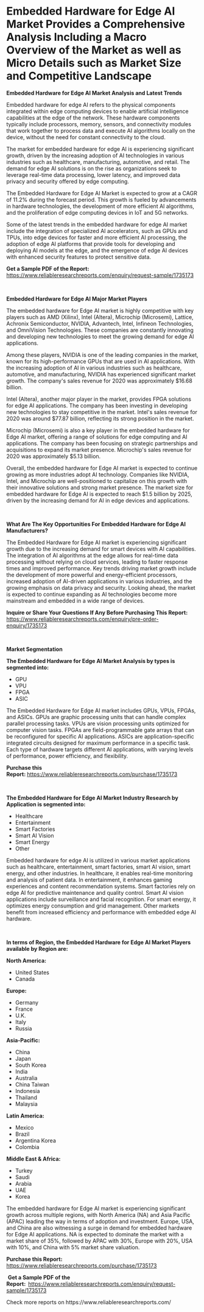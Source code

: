 <p><h1>Embedded Hardware for Edge AI Market Provides a Comprehensive Analysis Including a Macro Overview of the Market as well as Micro Details such as Market Size and Competitive Landscape</h1></p><p><strong>Embedded Hardware for Edge AI Market Analysis and Latest Trends</strong></p>
<p><p>Embedded hardware for edge AI refers to the physical components integrated within edge computing devices to enable artificial intelligence capabilities at the edge of the network. These hardware components typically include processors, memory, sensors, and connectivity modules that work together to process data and execute AI algorithms locally on the device, without the need for constant connectivity to the cloud.</p><p>The market for embedded hardware for edge AI is experiencing significant growth, driven by the increasing adoption of AI technologies in various industries such as healthcare, manufacturing, automotive, and retail. The demand for edge AI solutions is on the rise as organizations seek to leverage real-time data processing, lower latency, and improved data privacy and security offered by edge computing.</p><p>The Embedded Hardware for Edge AI Market is expected to grow at a CAGR of 11.2% during the forecast period. This growth is fueled by advancements in hardware technologies, the development of more efficient AI algorithms, and the proliferation of edge computing devices in IoT and 5G networks.</p><p>Some of the latest trends in the embedded hardware for edge AI market include the integration of specialized AI accelerators, such as GPUs and TPUs, into edge devices for faster and more efficient AI processing, the adoption of edge AI platforms that provide tools for developing and deploying AI models at the edge, and the emergence of edge AI devices with enhanced security features to protect sensitive data.</p></p>
<p><strong>Get a Sample PDF of the Report:&nbsp;</strong> <a href="https://www.reliableresearchreports.com/enquiry/request-sample/1735173">https://www.reliableresearchreports.com/enquiry/request-sample/1735173</a></p>
<p>&nbsp;</p>
<p><strong>Embedded Hardware for Edge AI Major Market Players</strong></p>
<p><p>The embedded hardware for Edge AI market is highly competitive with key players such as AMD (Xilinx), Intel (Altera), Microchip (Microsemi), Lattice, Achronix Semiconductor, NVIDIA, Advantech, Intel, Infineon Technologies, and OmniVision Technologies. These companies are constantly innovating and developing new technologies to meet the growing demand for edge AI applications.</p><p>Among these players, NVIDIA is one of the leading companies in the market, known for its high-performance GPUs that are used in AI applications. With the increasing adoption of AI in various industries such as healthcare, automotive, and manufacturing, NVIDIA has experienced significant market growth. The company's sales revenue for 2020 was approximately $16.68 billion.</p><p>Intel (Altera), another major player in the market, provides FPGA solutions for edge AI applications. The company has been investing in developing new technologies to stay competitive in the market. Intel's sales revenue for 2020 was around $77.87 billion, reflecting its strong position in the market.</p><p>Microchip (Microsemi) is also a key player in the embedded hardware for Edge AI market, offering a range of solutions for edge computing and AI applications. The company has been focusing on strategic partnerships and acquisitions to expand its market presence. Microchip's sales revenue for 2020 was approximately $5.13 billion.</p><p>Overall, the embedded hardware for Edge AI market is expected to continue growing as more industries adopt AI technology. Companies like NVIDIA, Intel, and Microchip are well-positioned to capitalize on this growth with their innovative solutions and strong market presence. The market size for embedded hardware for Edge AI is expected to reach $1.5 billion by 2025, driven by the increasing demand for AI in edge devices and applications.</p></p>
<p>&nbsp;</p>
<p><strong>What Are The Key Opportunities For Embedded Hardware for Edge AI Manufacturers?</strong></p>
<p><p>The Embedded Hardware for Edge AI market is experiencing significant growth due to the increasing demand for smart devices with AI capabilities. The integration of AI algorithms at the edge allows for real-time data processing without relying on cloud services, leading to faster response times and improved performance. Key trends driving market growth include the development of more powerful and energy-efficient processors, increased adoption of AI-driven applications in various industries, and the growing emphasis on data privacy and security. Looking ahead, the market is expected to continue expanding as AI technologies become more mainstream and embedded in a wide range of devices.</p></p>
<p><strong>Inquire or Share Your Questions If Any Before Purchasing This Report:</strong> <a href="https://www.reliableresearchreports.com/enquiry/pre-order-enquiry/1735173">https://www.reliableresearchreports.com/enquiry/pre-order-enquiry/1735173</a></p>
<p>&nbsp;</p>
<p><strong>Market Segmentation</strong></p>
<p><strong>The Embedded Hardware for Edge AI Market Analysis by types is segmented into:</strong></p>
<p><ul><li>GPU</li><li>VPU</li><li>FPGA</li><li>ASIC</li></ul></p>
<p><p>The Embedded Hardware for Edge AI market includes GPUs, VPUs, FPGAs, and ASICs. GPUs are graphic processing units that can handle complex parallel processing tasks. VPUs are vision processing units optimized for computer vision tasks. FPGAs are field-programmable gate arrays that can be reconfigured for specific AI applications. ASICs are application-specific integrated circuits designed for maximum performance in a specific task. Each type of hardware targets different AI applications, with varying levels of performance, power efficiency, and flexibility.</p></p>
<p><strong>Purchase this Report:&nbsp;</strong><a href="https://www.reliableresearchreports.com/purchase/1735173">https://www.reliableresearchreports.com/purchase/1735173</a></p>
<p>&nbsp;</p>
<p><strong>The Embedded Hardware for Edge AI Market Industry Research by Application is segmented into:</strong></p>
<p><ul><li>Healthcare</li><li>Entertainment</li><li>Smart Factories</li><li>Smart AI Vision</li><li>Smart Energy</li><li>Other</li></ul></p>
<p><p>Embedded hardware for edge AI is utilized in various market applications such as healthcare, entertainment, smart factories, smart AI vision, smart energy, and other industries. In healthcare, it enables real-time monitoring and analysis of patient data. In entertainment, it enhances gaming experiences and content recommendation systems. Smart factories rely on edge AI for predictive maintenance and quality control. Smart AI vision applications include surveillance and facial recognition. For smart energy, it optimizes energy consumption and grid management. Other markets benefit from increased efficiency and performance with embedded edge AI hardware.</p></p>
<p>&nbsp;</p>
<p><strong>In terms of Region, the Embedded Hardware for Edge AI Market Players available by Region are:</strong></p>
<p>
    <p> <strong> North America: </strong>
        <ul>
            <li>United States</li>
            <li>Canada</li>
        </ul>
        </p> 
    <p> <strong> Europe: </strong>
        <ul>
            <li>Germany</li>
            <li>France</li>
            <li>U.K.</li>
            <li>Italy</li>
            <li>Russia</li>
        </ul>
        </p> 
    <p> <strong> Asia-Pacific: </strong>
        <ul>
            <li>China</li>
            <li>Japan</li>
            <li>South Korea</li>
            <li>India</li>
            <li>Australia</li>
            <li>China Taiwan</li>
            <li>Indonesia</li>
            <li>Thailand</li>
            <li>Malaysia</li>
        </ul>
        </p> 
    <p> <strong> Latin America: </strong>
        <ul>
            <li>Mexico</li>
            <li>Brazil</li>
            <li>Argentina Korea</li>
            <li>Colombia</li>
        </ul>
        </p> 
    <p> <strong> Middle East & Africa: </strong>
        <ul>
            <li>Turkey</li>
            <li>Saudi</li>
            <li>Arabia</li>
            <li>UAE</li>
            <li>Korea</li>
        </ul>
    </p>
    </p>
<p><p>The embedded hardware for Edge AI market is experiencing significant growth across multiple regions, with North America (NA) and Asia Pacific (APAC) leading the way in terms of adoption and investment. Europe, USA, and China are also witnessing a surge in demand for embedded hardware for Edge AI applications. NA is expected to dominate the market with a market share of 35%, followed by APAC with 30%, Europe with 20%, USA with 10%, and China with 5% market share valuation.</p></p>
<p><strong>Purchase this Report: </strong><a href="https://www.reliableresearchreports.com/purchase/1735173">https://www.reliableresearchreports.com/purchase/1735173</a></p>
<p>&nbsp;<strong>Get a Sample PDF of the Report:&nbsp;&nbsp;</strong><a href="https://www.reliableresearchreports.com/enquiry/request-sample/1735173">https://www.reliableresearchreports.com/enquiry/request-sample/1735173</a></p>
<p><strong></strong></p>
<p>Check more reports on https://www.reliableresearchreports.com/</p>